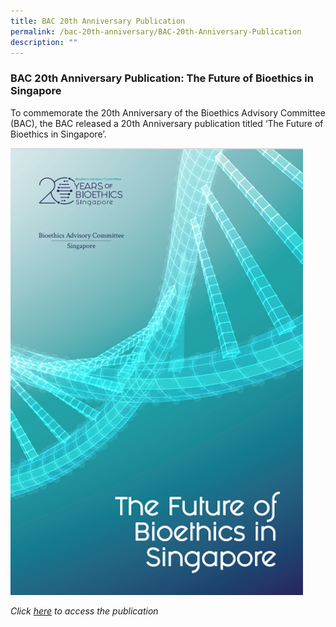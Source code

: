 ```yaml
---
title: BAC 20th Anniversary Publication
permalink: /bac-20th-anniversary/BAC-20th-Anniversary-Publication
description: ""
---
```


### **BAC 20th Anniversary Publication: The Future of Bioethics in Singapore**

To commemorate the 20th Anniversary of the Bioethics Advisory Committee (BAC), the BAC released a 20th Anniversary publication titled ‘The Future of Bioethics in Singapore’.

![](/images/20th%20Anniversary%20Images/Publication.png)

*Click [here](https://www.bioethics-singapore.gov.sg/publications/bac20thanniversarypublication) to access the publication*